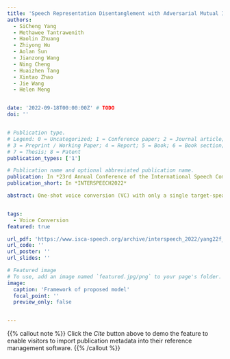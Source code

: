 ```yaml
---
title: 'Speech Representation Disentanglement with Adversarial Mutual Information Learning for One-shot Voice Conversion'
authors:
  - SiCheng Yang
  - Methawee Tantrawenith
  - Haolin Zhuang
  - Zhiyong Wu
  - Aolan Sun
  - Jianzong Wang
  - Ning Cheng
  - Huaizhen Tang
  - Xintao Zhao
  - Jie Wang
  - Helen Meng


date: '2022-09-18T00:00:00Z' # TODO
doi: ''


# Publication type.
# Legend: 0 = Uncategorized; 1 = Conference paper; 2 = Journal article;
# 3 = Preprint / Working Paper; 4 = Report; 5 = Book; 6 = Book section;
# 7 = Thesis; 8 = Patent
publication_types: ['1']

# Publication name and optional abbreviated publication name.
publication: In *23rd Annual Conference of the International Speech Communication Association*
publication_short: In *INTERSPEECH2022*

abstract: One-shot voice conversion (VC) with only a single target-speaker speech for reference has become a new research direction. Existing works generally disentangle timbre, while information about pitch, rhythm and content is still mixed together. To perform one-shot VC effectively with further disentangling these speech components, we employ random resampling for pitch and content encoder and use the variational contrastive log-ratio upper bound of mutual information and gradient reversal layer based adversarial mutual information learning to ensure the different parts of the latent space containing only the desired disentanglement during training. Experiments on the VCTK dataset show the model is a state-of-the-art one-shot VC framework in terms of naturalness and intellgibility of converted speech. In addition, we can transfer style of one-shot VC on timbre, pitch and rhythm separately by speech representation disentanglement. Our code, pre-trained models and demo are available at https://im1eon.github.io/IS2022-SRDVC/.


tags:
  - Voice Conversion
featured: true

url_pdf: 'https://www.isca-speech.org/archive/interspeech_2022/yang22f_interspeech.html'
url_code: ''
url_poster: ''
url_slides: ''

# Featured image
# To use, add an image named `featured.jpg/png` to your page's folder.
image:
  caption: 'Framework of proposed model'
  focal_point: ''
  preview_only: false


---
```


{{% callout note %}}
Click the _Cite_ button above to demo the feature to enable visitors to import publication metadata into their reference management software.
{{% /callout %}}

